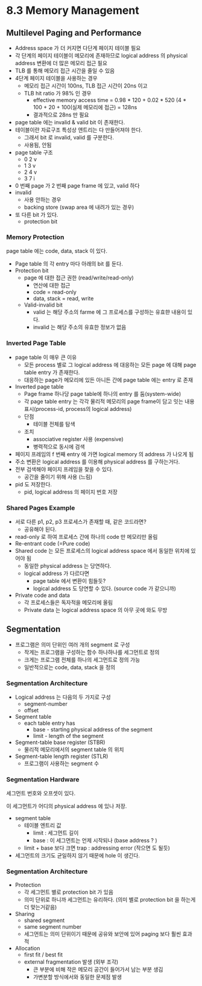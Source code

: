 # 8.3 Memory Management
## Multilevel Paging and Performance
* Address space 가 더 커지면 다단계 페이지 테이블 필요
* 각 단계의 페이지 테이블이 메모리에 존재하므로 logical address 의 physical address 변환에 더 많은 메모리 접근 필요
* TLB 를 통해 메모리 접근 시간을 줄일 수 있음
* 4단계 페이지 테이블을 사용하는 경우
    * 메모리 접근 시간이 100ns, TLB 접근 시간이 20ns 이고
    * TLB hit ratio 가 98% 인 경우
        * effective memory access time = 0.98 * 120 + 0.02 * 520 (4 * 100 + 20 + 100(실제 메모리에 접근) = 128ns
        * 결과적으로 28ns 만 필요
* page table 에는 invalid & valid bit 이 존재한다.
* 테이블이란 자료구조 특성상 앤트리는 다 만들어져야 한다.
    * 그래서 bit 로 invalid, valid 를 구분한다.
    * 사용됨, 안됨
* page table 구조
    * 0 2 v
    * 1 3 v
    * 2 4 v
    * 3 7 i
* 0 번째 page 가 2 번째 page frame 에 있고, valid 하다
* invalid
    * 사용 안하는 경우
    * backing store (swap area 에 내려가 있는 경우)
* 또 다른 bit 가 있다.
    * protection bit
### Memory Protection
page table 에는 code, data, stack 이 있다.
* Page table 의 각 entry 마다 아래의 bit 를 둔다.
* Protection bit
    * page 에 대한 접근 권한 (read/write/read-only)
        * 연산에 대한 접근
        * code = read-only
        * data, stack = read, write
    * Valid-invalid bit
        * valid 는 해당 주소의 farme 에 그 프로세스를 구성하는 유효햔 내용이 있다.
        * invalid 는 해당 주소의 유효한 정보가 없음
### Inverted Page Table
* page table 이 매우 큰 이유
    * 모든 process 별로 그 logical address 에 대응하는 모든 page 에 대해 page table entry 가 존재한다.
    * 대응하는 page가 메모리에 있든 아니든 간에 page table 에는 entry 로 존재
* Inverted page table
    * Page frame 하나당 page table에 하나의 entry 를 둠(system-wide)
    * 각 page table entry 는 각각 물리적 메모리의 page frame이 담고 잇는 내용 표시(process-id, process의 logical address)
    * 단점
        * 테이블 전체를 탐색
    * 조치
        * associative register 사용 (expensive)
        * 병력적으로 동시에 검색
* 페이지 프레임의 f 번째 entry 에 가면 logical memory 의 address 가 나오게 됨
* 주소 변환은 logical address 를 이용해 physical address 를 구하는거다.
* 전부 검색해야 페이지 프레임을 찾을 수 있다.
    * 공간을 줄이기 위해 사용 (느림)
* pid 도 저장한다.
    * pid, logical address 의 페이지 번호 저장
### Shared Pages Example
* 서로 다른 p1, p2, p3 프로세스가 존재할 때, 같은 코드라면?
    * 공유해야 된다.
* read-only 로 하여 프로세스 간에 하나의 code 만 메모리만 올림
* Re-entrant code (=Pure code)
* Shared code 는 모든 프로세스의 logical address space 에서 동일한 위치에 있어야 됨
    * 동일한 physical address 는 당연하다.
    * logical address 가 다르다면
        * page table 에서 변환이 힘들듯?
        * logical address 도 당연할 수 있다. (source code 가 같으니까)
* Private code and data
    * 각 프로세스들은 독자적을 메모리에 올림
    * Private data 는 logical address space 의 아무 곳에 와도 무방
## Segmentation
* 프로그램은 의미 단위인 여러 개의 segment 로 구성
    * 작게는 프로그램을 구성하는 함수 하나하나를 세그먼트로 정의
    * 크게는 프로그램 전체를 하나의 세그먼트로 정의 가능
    * 일반적으로는 code, data, stack 을 정의
### Segmentation Architecture
* Logical address 는 다음의 두 가지로 구성
    * segment-number
    * offset
* Segment table
    * each table entry has
        * base - starting physical address of the segment
        * limit - length of the segment
* Segment-table base register (STBR)
    * 물리적 메모리에서의 segment table 의 위치
* Segment-table length register (STLR)
    * 프로그램이 사용하는 segment 수
### Segmentation Hardware
세그먼트 번호와 오프셋이 있다.

이 세그먼트가 어디의 physical address 에 있나 저장.
* segment table
    * 테이블 엔트리 값
        * limit : 세그먼트 길이
        * base : 이 세그먼트는 언제 시작되나 (base address ? )
    * limit + base 보다 크면 trap : addressing error (작으면 도 될듯)
* 세그먼트의 크기도 균일하지 않기 때문에 hole 이 생긴다.
### Segmentation Architecture
* Protection
    * 각 세그먼트 별로 protection bit 가 있음
    * 의미 단위로 하니까 세그먼트는 유리하다. (의미 별로 protection bit 을 하는게 더 맞는거같음)
* Sharing
    * shared segment
    * same segment number
    * 세그먼트는 의미 단위이기 때문에 공유와 보안에 있어 paging 보다 훨씬 효과적
* Allocation
    * first fit / best fit
    * external fragmentation 발생 (외부 조각)
        * 큰 부분에 비해 작은 메모리 공간이 들어가서 남는 부분 생김
        * 가변분할 방식에서와 동일한 문제점 발생